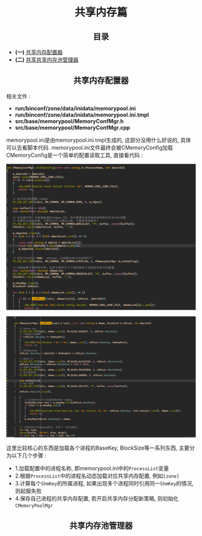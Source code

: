 <h1 style="text-align:center;">共享内存篇</h1>
<h2 style="text-align:center;">目录</h2>

- <strong>(一) </strong>[共享内存配置器](#share-memory-config)
- <strong>(二) </strong>[共享共享内存池管理器](#share-memory-pool-manager)

<h2 id="share-memory-config" style="text-align:center;">共享内存配置器</h2>
相关文件 :   

-   <strong>run/binconf/zone/data/inidata/memorypool.ini</strong>  
-   <strong>run/binconf/zone/data/inidata/memorypool.ini.tmpl</strong>  
-   <strong>src/base/memorypool/MemoryConfMgr.h</strong>  
-   <strong>src/base/memorypool/MemoryConfMgr.cpp</strong>  

memorypool.ini是由memorypool.ini.tmpl生成的, 这部分没用什么好说的, 具体可以去看脚本代码. memorypool.ini文件最终会被CMemoryConfig加载  
CMemoryConfig是一个简单的配置读取工具, 直接看代码 :  

![CMemoryConfMgr::InitByConfig](./picture/share_memory_config_init.png)


![CMemoryConfMgr::InitByConfig](./picture/share_memory_config_load_block.png)

这里比较核心的东西是加载各个进程的BaseKey, BlockSize等一系列东西, 主要分为以下几个步骤 :   
- 1.加载配置中的进程名称, 即memorypool.ini中的`ProcessList`变量
- 2.根据`ProcessList`中的进程名动态加载对应共享内存配置, 例如`[zone]`
- 3.计算每个`ShmKey`的所属进程, 如果出现多个进程同时引用同一`ShmKey`的情况, 则起服失败
- 4.保存自己进程的共享内存配置, 若开启共享内存分配新策略, 则初始化`CMemoryPoolMgr`

<h2 id="share-memory-pool-manager" style="text-align:center;">共享内存池管理器</h2>